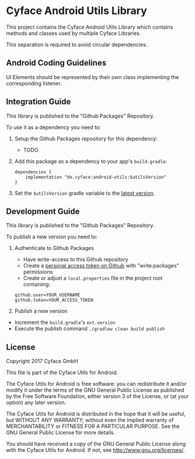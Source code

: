 Cyface Android Utils Library
=================================

This project contains the Cyface Android Utils Library which contains methods and classes used by multiple Cyface Libraries.

This separation is required to avoid circular dependencies.

## Android Coding Guidelines ##
UI Elements should be represented by their own class implementing the corresponding listener.

## Integration Guide

This library is published to the "Github Packages" Repository.

To use it as a dependency you need to:

1. Setup the Github Packages repository for this dependency: 

    * TODO

2. Add this package as a dependency to your app's `build.gradle`:

    ```
    dependencies {
        implementation "de.cyface:android-utils:$utilsVersion"
    }
    ```

3. Set the `$utilsVersion` gradle variable to the [latest version](https://github.com/cyface-de/android-utils/packages).    

## Development Guide

This library is published to the "Github Packages" Repository.

To publish a new version you need to:

1. Authenticate to Github Packages

    * Have write-access to this Github repository 
    * Create a [personal access token on Github](https://github.com/settings/tokens) with "write:packages" permissions
    * Create or adjust a `local.properties` file in the project root containing:

    ```
    github.user=YOUR_USERNAME
    github.token=YOUR_ACCESS_TOKEN
    ```

2. Publish a new version

* Increment the `build.gradle`'s `ext.version`
* Execute the publish command `./gradlew clean build publish`


License
-------------------
Copyright 2017 Cyface GmbH

This file is part of the Cyface Utils for Android.

The Cyface Utils for Android is free software: you can redistribute it and/or modify
it under the terms of the GNU General Public License as published by
the Free Software Foundation, either version 3 of the License, or
(at your option) any later version.

The Cyface Utils for Android is distributed in the hope that it will be useful,
but WITHOUT ANY WARRANTY; without even the implied warranty of
MERCHANTABILITY or FITNESS FOR A PARTICULAR PURPOSE.  See the
GNU General Public License for more details.

You should have received a copy of the GNU General Public License
along with the Cyface Utils for Android. If not, see <http://www.gnu.org/licenses/>.
